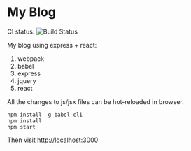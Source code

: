 My Blog
=======

CI status: ![Build Status](https://travis-ci.org/wyb1995/my-blog.svg?branch=master)

My blog using express + react:

1. webpack
2. babel
3. express
4. jquery
5. react

All the changes to js/jsx files can be hot-reloaded in browser.

```
npm install -g babel-cli
npm install
npm start
```

Then visit <http://localhost:3000>


